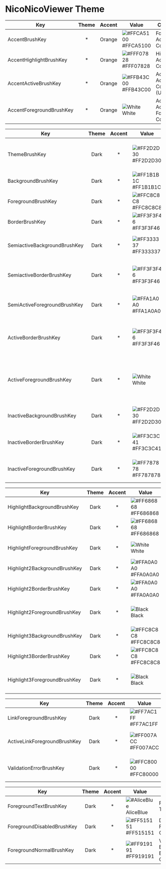 ﻿# NicoNicoViewer Theme

|Key|Theme|Accent|Value|Comment|
|-|:-:|:-:|-|-|
|AccentBrushKey|*|Orange|![#FFCA5100](https://via.placeholder.com/15/CA5100/00000000?text=+) #FFCA5100|Foreground Accent Color|
|AccentHighlightBrushKey|*|Orange|![#FFF07828](https://via.placeholder.com/15/F07828/00000000?text=+) #FFF07828|Highlighted Accent Color|
|AccentActiveBrushKey|*|Orange|![#FFB43C00](https://via.placeholder.com/15/B43C00/00000000?text=+) #FFB43C00|Accent Active Color (Unused)|
|AccentForegroundBrushKey|*|Orange|![White](https://via.placeholder.com/15/FFFFFF/00000000?text=+) White|Accent Active Foreground Color|

|Key|Theme|Accent|Value|Comment|
|-|:-:|:-:|-|-|
|ThemeBrushKey|Dark|*|![#FF2D2D30](https://via.placeholder.com/15/2D2D30/00000000?text=+) #FF2D2D30|Theme Background Color (Main Background Color) |
|BackgroundBrushKey|Dark|*|![#FF1B1B1C](https://via.placeholder.com/15/1B1B1C/00000000?text=+) #FF1B1B1C|Control Background Color|
|ForegroundBrushKey|Dark|*|![#FFC8C8C8](https://via.placeholder.com/15/C8C8C8/00000000?text=+) #FFC8C8C8|Control Foreground Color|
|BorderBrushKey|Dark|*|![#FF3F3F46](https://via.placeholder.com/15/3F3F46/00000000?text=+) #FF3F3F46|Border Background Color|
|SemiactiveBackgroundBrushKey|Dark|*|![#FF333337](https://via.placeholder.com/15/333337/00000000?text=+) #FF333337|Minor Control Background Color|
|SemiactiveBorderBrushKey|Dark|*|![#FF3F3F46](https://via.placeholder.com/15/3F3F46/00000000?text=+) #FF3F3F46|Minor Control Border Background Color|
|SemiActiveForegroundBrushKey|Dark|*|![#FFA1A0A0](https://via.placeholder.com/15/A1A0A0/00000000?text=+) #FFA1A0A0|Minor Control Foreground Color|
|ActiveBorderBrushKey|Dark|*|![#FF3F3F46](https://via.placeholder.com/15/3F3F46/00000000?text=+) #FF3F3F46|Active Control Border Color (MouseOver etc...)|
|ActiveForegroundBrushKey|Dark|*|![White](https://via.placeholder.com/15/FFFFFF/00000000?text=+) White|Active Control Foreground Color (Pressed Control etc...)|
|InactiveBackgroundBrushKey|Dark|*|![#FF2D2D30](https://via.placeholder.com/15/2D2D30/00000000?text=+) #FF2D2D30|InActive Control Background Color|
|InactiveBorderBrushKey|Dark|*|![#FF3C3C41](https://via.placeholder.com/15/3C3C41/00000000?text=+) #FF3C3C41|InActive Control Border Color|
|InactiveForegroundBrushKey|Dark|*|![#FF787878](https://via.placeholder.com/15/787878/00000000?text=+) #FF787878|InActive Control Foreground Color|

|Key|Theme|Accent|Value|Comment|
|-|:-:|:-:|-|-|
|HighlightBackgroundBrushKey|Dark|*|![#FF686868](https://via.placeholder.com/15/686868/00000000?text=+) #FF686868|Highlighted Background Color|
|HighlightBorderBrushKey|Dark|*|![#FF686868](https://via.placeholder.com/15/686868/00000000?text=+) #FF686868|Highlighted Border Color|
|HighlightForegroundBrushKey|Dark|*|![White](https://via.placeholder.com/15/FFFFFF/00000000?text=+) White|Highlighted Foreground Color|
|Highlight2BackgroundBrushKey|Dark|*|![#FFA0A0A0](https://via.placeholder.com/15/A0A0A0/00000000?text=+) #FFA0A0A0|Highlighted Background Color|
|Highlight2BorderBrushKey|Dark|*|![#FFA0A0A0](https://via.placeholder.com/15/A0A0A0/00000000?text=+) #FFA0A0A0|Highlighted Border Color|
|Highlight2ForegroundBrushKey|Dark|*|![Black](https://via.placeholder.com/15/000000/00000000?text=+) Black|Highlighted Foreground Color (Unused)|
|Highlight3BackgroundBrushKey|Dark|*|![#FFC8C8C8](https://via.placeholder.com/15/C8C8C8/00000000?text=+) #FFC8C8C8|Highlighted Background Color|
|Highlight3BorderBrushKey|Dark|*|![#FFC8C8C8](https://via.placeholder.com/15/C8C8C8/00000000?text=+) #FFC8C8C8|Highlighted Border Color|
|Highlight3ForegroundBrushKey|Dark|*|![Black](https://via.placeholder.com/15/000000/00000000?text=+) Black|Highlighted Foreground Color (Unused)|

|Key|Theme|Accent|Value|Comment|
|-|:-:|:-:|-|-|
|LinkForegroundBrushKey|Dark|*|![#FF7AC1FF](https://via.placeholder.com/15/7AC1FF/00000000?text=+) #FF7AC1FF|HyperLink Foreground Color|
|ActiveLinkForegroundBrushKey|Dark|*|![#FF007ACC](https://via.placeholder.com/15/007ACC/00000000?text=+) #FF007ACC|Active HyperLink Foreground Color|
|ValidationErrorBrushKey|Dark|*|![#FFC80000](https://via.placeholder.com/15/C80000/00000000?text=+) #FFC80000|Validation Error Foreground Color|


|Key|Theme|Accent|Value|Comment|
|-|:-:|:-:|-|-|
|ForegroundTextBrushKey|Dark|*|![#AliceBlue](https://via.placeholder.com/15/F0F8FF/00000000?text=+) AliceBlue|Foreground Text|
|ForegroundDisabledBrushKey|Dark|*|![#FF515151](https://via.placeholder.com/15/515151/00000000?text=+) #FF515151|Disabled Foreground Color|
|ForegroundNormalBrushKey|Dark|*|![#FF919191](https://via.placeholder.com/15/919191/00000000?text=+) #FF919191|Validation Error Background Color|
